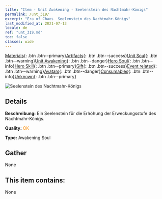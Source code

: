 ```yaml
---
title: "Item - Unit Awakening - Seelenstein des Nachtmahr-Königs"
permalink: /unt_319/
excerpt: "Era of Chaos  Seelenstein des Nachtmahr-Königs"
last_modified_at: 2021-07-13
locale: de
ref: "unt_319.md"
toc: false
classes: wide
---
```

 [Materials](/ItemsDE/){: .btn .btn--primary}[Artifacts](/ItemsDE/Artifacts/){: .btn .btn--success}[Unit Soul](/ItemsDE/UnitSoul/){: .btn .btn--warning}[Unit Awakening](/ItemsDE/UnitAwakening/){: .btn .btn--danger}[Hero Soul](/ItemsDE/HeroSoul/){: .btn .btn--info}[Hero Skill](/ItemsDE/HeroSkill/){: .btn .btn--primary}[Gift](/ItemsDE/Gift/){: .btn .btn--success}[Event related](/ItemsDE/Events/){: .btn .btn--warning}[Avatars](/ItemsDE/Avatars/){: .btn .btn--danger}[Consumables](/ItemsDE/Consumables/){: .btn .btn--info}[Unknown](/ItemsDE/Unknown/){: .btn .btn--primary}

 ![Seelenstein des Nachtmahr-Königs](/images/u/tia_mengyanshou.jpg)

## Details
 **Beschreibung:** Ein Seelenstein für die Erhöhung der Erweckungsstufe des Nachtmahr-Königs.

 **Quality:** <span style="color: #FF8C00">OK</span>

 **Type:** Awakening Soul

## Gather

  None

## This item contains:

  None

